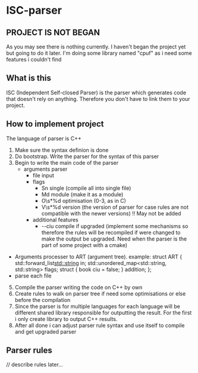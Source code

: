 # ISC-parser
## PROJECT IS NOT BEGAN
 As you may see there is nothing currently. I haven't began the project yet but going to do it later. I'm doing some library named "cpuf" as i need some features i couldn't find
## What is this
 ISC (Independent Self-closed Parser) is the parser which generates code that doesn't rely on anything. Therefore you don't have to link them to your project.
## How to implement project
 The language of parser is C++
 1. Make sure the syntax definion is done
 2. Do bootstrap. Write the parser for the syntax of this parser
 3. Begin to write the main code of the parser
    - arguments parser
      - file input
      - flags
        - Sn single (compile all into single file)
        - Md module (make it as a module)
        - O\s*%d optimisation (0-3, as in C)
        - V\s*%d version (the version of parser for case rules are not compatible with the newer versions)
          !! May not be added
      - additional features
        - --ciu compile if upgraded (implement some mechanisms so therefore the rules will be recompiled if were changed to make the output be upgraded. Need when the parser is the part of some project with a cmake)
   - Arguments processer to ART (argument tree).
     example:
     struct ART {
       std::forward_list<std::string> in;
       std::unordered_map<std::string, std::string> flags;
       struct {
         book ciu = false;
       } addition;
     };
  - parse each file
            
 5. Compile the parser writing the code on C++ by own
 6. Create rules to walk on parser tree if need some optimisations or else before the compilation
 7. Since the parser is for multiple languages for each language will be different shared library responsible for outputting the result. For the first i only create library to output C++ results.
 8. After all done i can adjust parser rule syntax and use itself to compile and get upgraded parser
## Parser rules
  // describe rules later...
